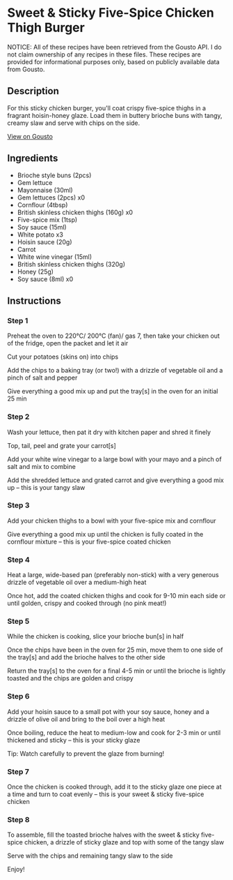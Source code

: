 # Sweet & Sticky Five-Spice Chicken Thigh Burger

NOTICE: All of these recipes have been retrieved from the Gousto API. I do not claim ownership of any recipes in these files. These recipes are provided for informational purposes only, based on publicly available data from Gousto.

## Description

For this sticky chicken burger, you'll coat crispy five-spice thighs in a fragrant hoisin-honey glaze. Load them in buttery brioche buns with tangy, creamy slaw and serve with chips on the side. 

[View on Gousto](https://www.gousto.co.uk/recipes/cookbook/sweet-sticky-five-spice-chicken-burger)

## Ingredients

- Brioche style buns (2pcs)
- Gem lettuce
- Mayonnaise (30ml)
- Gem lettuces (2pcs) x0
- Cornflour (4tbsp)
- British skinless chicken thighs (160g) x0
- Five-spice mix (1tsp)
- Soy sauce (15ml)
- White potato x3
- Hoisin sauce (20g)
- Carrot
- White wine vinegar (15ml)
- British skinless chicken thighs (320g)
- Honey (25g)
- Soy sauce (8ml) x0

## Instructions


### Step 1

Preheat the oven to 220°C/ 200°C (fan)/ gas 7, then take your chicken out of the fridge, open the packet and let it air

Cut your potatoes (skins on) into chips

Add the chips to a baking tray (or two!) with a drizzle of vegetable oil and a pinch of salt and pepper

Give everything a good mix up and put the tray[s] in the oven for an initial 25 min


### Step 2

Wash your lettuce, then pat it dry with kitchen paper and shred it finely

Top, tail, peel and grate your carrot[s]

Add your white wine vinegar to a large bowl with your mayo and a pinch of salt and mix to combine

Add the shredded lettuce and grated carrot and give everything a good mix up – this is your tangy slaw


### Step 3

Add your chicken thighs to a bowl with your five-spice mix and cornflour

Give everything a good mix up until the chicken is fully coated in the cornflour mixture – this is your five-spice coated chicken


### Step 4

Heat a large, wide-based pan (preferably non-stick) with a very generous drizzle of vegetable oil over a medium-high heat

Once hot, add the coated chicken thighs and cook for 9-10 min each side or until golden, crispy and cooked through (no pink meat!)


### Step 5

While the chicken is cooking, slice your brioche bun[s] in half

Once the chips have been in the oven for 25 min, move them to one side of the tray[s] and add the brioche halves to the other side

Return the tray[s] to the oven for a final 4-5 min or until the brioche is lightly toasted and the chips are golden and crispy


### Step 6

Add your hoisin sauce to a small pot with your soy sauce, honey and a drizzle of olive oil and bring to the boil over a high heat

Once boiling, reduce the heat to medium-low and cook for 2-3 min or until thickened and sticky – this is your sticky glaze

Tip: Watch carefully to prevent the glaze from burning!


### Step 7

Once the chicken is cooked through, add it to the sticky glaze one piece at a time and turn to coat evenly – this is your sweet & sticky five-spice chicken

### Step 8

To assemble, fill the toasted brioche halves with the sweet & sticky five-spice chicken, a drizzle of sticky glaze and top with some of the tangy slaw

Serve with the chips and remaining tangy slaw to the side

Enjoy!

